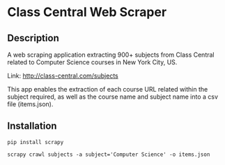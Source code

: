 # Class Central Web Scraper

## Description
A web scraping application extracting 900+ subjects from Class Central related to Computer Science courses in New York City, US. 

Link: http://class-central.com/subjects

This app enables the extraction of each course URL related within the subject required, as well as the course name and subject name into a csv file (items.json).


## Installation
```
pip install scrapy

scrapy crawl subjects -a subject='Computer Science' -o items.json
```